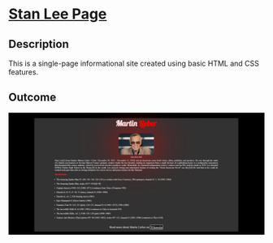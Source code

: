 # <a href="">Stan Lee Page</a>

## Description
This is a single-page informational site created using basic HTML and CSS features.

## Outcome

![Project Snapshot](./img/Stan_Lee.JPG)
